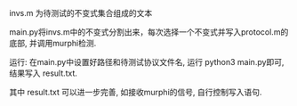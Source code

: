 
invs.m 为待测试的不变式集合组成的文本

main.py将invs.m中的不变式分割出来，每次选择一个不变式并写入protocol.m的底部, 并调用murphi检测.

运行: 在main.py中设置好路径和待测试协议文件名, 运行 python3 main.py即可, 结果写入 result.txt.

其中 result.txt 可以进一步完善, 如接收murphi的信号, 自行控制写入语句.
